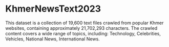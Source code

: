 # KhmerNewsText2023
This dataset is a collection of 19,600 text files crawled from popular Khmer websites, containing approximately 21,702,293 characters. The crawled content covers a wide range of topics, including: Technology, Celebrities, Vehicles, National News, International News.
